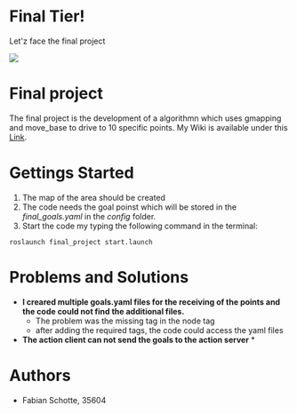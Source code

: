 # Final Tier!

Let'z face the final project

![](https://fbe-gitlab.hs-weingarten.de/mat-iki/amr-mat/raw/master/.img/tier_z.png)

# Final project
The final project is the development of a algorithmn which uses gmapping and move_base to drive to 10 specific points.
My Wiki is available under this [Link](Wiki/_sidebar).

# Gettings Started
1. The map of the area should be created
2. The code needs the goal poinst which will be stored in the *final_goals.yaml* in the *config* folder.
3. Start the code my typing the following command in the terminal:
  ```
  roslaunch final_project start.launch
  ```

# Problems and Solutions
* **I creared multiple goals.yaml files for the receiving of the points and the code could not find the additional files.**
  * The problem was the missing tag in the node tag
  * after adding the required tags, the code could access the yaml files
* **The action client can not send the goals to the action server**
  * 


# Authors
* Fabian Schotte, 35604
